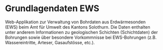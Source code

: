 # Grundlagendaten EWS

Web-Applikation zur Verwaltung von Bohrdaten aus Erdwärmesonden (EWS) beim Amt für Umwelt des Kantons Solothurn.
Die Daten enthalten unter anderem Informationen zu geologischen Schichten (Schichtdaten) der Bohrungen sowie über besondere Vorkommnisse bei EWS-Bohrungen (z.B. Wassereintritte, Arteser, Gasaufstösse, etc.).
